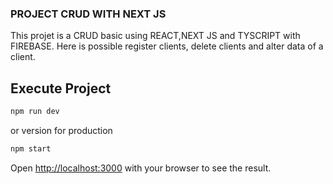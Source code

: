 ### PROJECT CRUD WITH NEXT JS

This projet is a CRUD basic using REACT,NEXT JS and TYSCRIPT with FIREBASE. Here is possible register clients, delete clients and alter data of a client. 

## Execute Project

```bash
npm run dev 
``` 

or version for production


```bash
npm start
``` 
 Open [http://localhost:3000](http://localhost:3000) with your browser to see the result.






